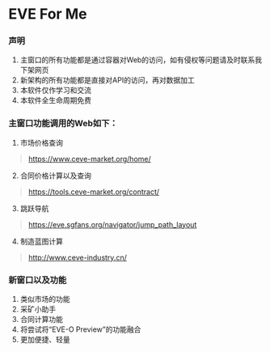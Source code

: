 # EVE For Me

### 声明
1. 主窗口的所有功能都是通过容器对Web的访问，如有侵权等问题请及时联系我下架网页
2. 新架构的所有功能都是直接对API的访问，再对数据加工
3. 本软件仅作学习和交流
4. 本软件全生命周期免费

### 主窗口功能调用的Web如下：
1. 市场价格查询
> https://www.ceve-market.org/home/
2. 合同价格计算以及查询
> https://tools.ceve-market.org/contract/
3. 跳跃导航
> https://eve.sgfans.org/navigator/jump_path_layout
4. 制造蓝图计算
> http://www.ceve-industry.cn/

### 新窗口以及功能
1. 类似市场的功能
2. 采矿小助手
3. 合同计算功能
4. 将尝试将“EVE-O Preview”的功能融合
5. 更加便捷、轻量